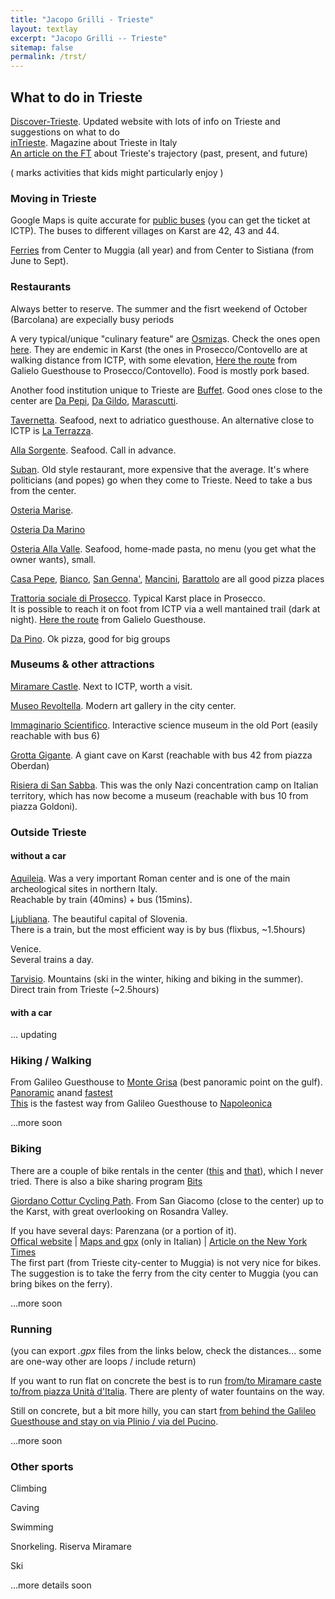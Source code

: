 ```yaml
---
title: "Jacopo Grilli - Trieste"
layout: textlay
excerpt: "Jacopo Grilli -- Trieste"
sitemap: false
permalink: /trst/
---
```


## What to do in Trieste

[Discover-Trieste](https://www.discover-trieste.it/).
Updated website with lots of info on Trieste and suggestions on what to do
<br>
[inTrieste](https://www.intrieste.com/).
Magazine about Trieste in Italy
<br>
[An article on the FT](https://www.ft.com/content/e57bd4cd-5096-4206-90db-39ab12cc2973) about Trieste's trajectory (past, present, and future)

( <i class="fa fa-child"></i> marks activities that kids might particularly enjoy )


### Moving in Trieste


<!--*Trieste's urban territory lies at the foot of an imposing escarpment that comes down abruptly from the Karst Plateau towards the sea.*<br>-->
<!--You will have the natural tendency to stay on the 1D line between ICTP and the center (which is all by the sea and all flat). Going up to the Karst require to pass a barrier potential, but it's definitely worth to explore it.-->



Google Maps is quite accurate for [public buses](https://www.triestetrasporti.it/en/time-schedule-and-routes/lines-and-timetables/) (you can get the ticket at ICTP).
The buses to different villages on Karst are 42, 43 and 44.


[Ferries](https://www.delfinoverde.it/servizi-di-linea/) from Center to Muggia (all year) and from Center to Sistiana (from June to Sept).

### Restaurants

Always better to reserve. The summer and the fisrt weekend of October (Barcolana) are expecially busy periods

A very typical/unique "culinary feature" are [Osmiza](https://www.discover-trieste.it/code/15948/Osmizas)s. Check the ones open [here](https://www.osmize.com/eng.html).
They are endemic in Karst (the ones in Prosecco/Contovello are at walking distance from ICTP, with some elevation, [Here the route](https://graphhopper.com/maps/?point=45.70383%2C13.719956&point=45.705711%2C13.727837&point=45.704804%2C13.730524&point=45.708088%2C13.733563&profile=foot&layer=Omniscale)
from Galielo Guesthouse to Prosecco/Contovello).
Food is mostly pork based. 

Another food institution unique to Trieste are [Buffet](https://flavorsoffriuli.com/5-historic-buffets-of-trieste/). Good ones close to the center are
[Da Pepi](https://maps.app.goo.gl/j3bA4uWdJaRnuaEV6),
[Da Gildo](https://maps.app.goo.gl/NQssSvfo3Lc24tbz8),
[Marascutti](https://maps.app.goo.gl/s7MR9BTsc5fqWyKa9). 

[Tavernetta](https://maps.app.goo.gl/KdXskBv1QzawjFLG9). Seafood, next to adriatico guesthouse.
An alternative close to ICTP is [La Terrazza](https://maps.app.goo.gl/5yorx5XDC7skxpj27).

[Alla Sorgente](https://maps.app.goo.gl/xxHx6AhaiwA6dXMP7). Seafood. Call in advance.

[Suban](https://maps.app.goo.gl/cbvQRcvUVKGZCAvE7). Old style restaurant, more expensive that the average. It's where politicians (and popes) go when they come to Trieste. Need to take a bus from the center.

[Osteria Marise](https://maps.app.goo.gl/X4856NRpsUr3pivh9).

[Osteria Da Marino](https://maps.app.goo.gl/1QBZgkc8vyhsooMB8)

[Osteria Alla Valle](https://maps.app.goo.gl/EtPGghLdC4yYy7pb9). Seafood, home-made pasta, no menu (you get what the owner wants), small.

[Casa Pepe](https://maps.app.goo.gl/HEakLtnsQJCnCXnUA), [Bianco](https://maps.app.goo.gl/oFox8ifhbyC4yVqk6), [San Genna'](https://maps.app.goo.gl/mmGHeoDeNnVcE12W8),
[Mancini](https://maps.app.goo.gl/f8uC6c9PF7mJbJhH9), [Barattolo](https://maps.app.goo.gl/NtBvucrei1fqtBdaA) are all good pizza places

[Trattoria sociale di Prosecco](https://maps.app.goo.gl/nK5P4ZaxuJxXeogb8). Typical Karst place in Prosecco. <br>
It is possible to reach it on foot from ICTP via a well mantained trail (dark at night).
[Here the route](https://graphhopper.com/maps/?point=45.70383%2C13.719956&point=45.705711%2C13.727837&point=45.704804%2C13.730524&point=45.708088%2C13.733563&profile=foot&layer=Omniscale)
from Galielo Guesthouse.

[Da Pino](https://maps.app.goo.gl/Xs8FR4DqMKorjTcQ8). Ok pizza, good for big groups

### Museums & other attractions

[Miramare Castle](https://miramare.cultura.gov.it/en/tickets/). Next to ICTP, worth a visit.

[Museo Revoltella](https://museorevoltella.it/english/). Modern art gallery in the city center.

[Immaginario Scientifico](https://www.immaginarioscientifico.it/eng-page). Interactive science museum in the old Port (easily reachable with bus 6) <i class="fa fa-child"></i>

<!--Playgrounds <i class="fa fa-child"></i>-->

[Grotta Gigante](https://www.grottagigante.it/en/home/). A giant cave on Karst (reachable with bus 42 from piazza Oberdan)

[Risiera di San Sabba](https://risierasansabba.it/san-sabba-rice-mill-national-monument-and-museum/). This was the only Nazi concentration camp on Italian territory, which has now become a museum (reachable with bus 10 from piazza Goldoni).

### Outside Trieste

#### without a car

[Aquileia](https://en.wikipedia.org/wiki/Aquileia).
Was a very important Roman center and is one of the main archeological sites in northern Italy. <br>
Reachable by train (40mins) + bus (15mins).

[Ljubliana](https://www.visitljubljana.com/en/visitors/). The beautiful capital of Slovenia.<br>
There is a train, but the most efficient way is by bus (flixbus, ~1.5hours)

Venice. <br>
Several trains a day.

[Tarvisio](https://www.turismofvg.it/en/mountain365/tarvisio?LangSetCMS=en). Mountains (ski in the winter, hiking and biking in the summer).<br>
Direct train from Trieste (~2.5hours)


#### with a car


... updating


### Hiking / Walking

From Galileo Guesthouse to [Monte Grisa](https://www.discover-trieste.it/code/17480/Marian-Sanctuary-in-Monte-Grisa) (best panoramic point on the gulf). [Panoramic](https://graphhopper.com/maps/?point=45.703859%2C13.719922&point=45.70239%2C13.72858&point=45.701542%2C13.733381&point=45.70295%2C13.736313&point=45.699576%2C13.739018&point=45.69757%2C13.742692&point=45.695057%2C13.745828&point=45.694123%2C13.749735&point=45.692766%2C13.750058&profile=foot&layer=Omniscale) anand [fastest](https://graphhopper.com/maps/?point=45.703859%2C13.719922&point=45.705667%2C13.727728&point=45.705765%2C13.728871&point=45.70295%2C13.736313&point=45.698628%2C13.741027&point=45.694123%2C13.749735&point=45.692766%2C13.750058&profile=foot&layer=Omniscale)
<br>
[This](https://graphhopper.com/maps/?point=45.703859%2C13.719922&point=45.705667%2C13.727728&point=45.705765%2C13.728871&point=45.70295%2C13.736313&point=45.698628%2C13.741027&point=45.698411%2C13.741209&profile=foot&layer=Omniscale)
is the fastest way from Galileo Guesthouse to [Napoleonica](https://www.discover-trieste.it/code/16325/Napoleonic-Way) <br> 

...more soon

### Biking

There are a couple of bike rentals in the center ([this](https://maps.app.goo.gl/sZg9cmhUou5fDmwF8) and [that](https://maps.app.goo.gl/SBEyycziJmjLtTYV9)), which I never tried.
There is also a bike sharing program [Bits](https://mobilitasostenibile.comune.trieste.it/) 


[Giordano Cottur Cycling Path](https://www.discover-trieste.it/en/15841/The-Giordano-Cottur-walking-cycling-path). From San Giacomo (close to the center) up to the Karst, with great overlooking on Rosandra Valley.


If you have several days: Parenzana (or a portion of it).
<br>
[Offical website](https://www.parenzana.net/en) |  [Maps and gpx](http://www.parenzana.it/) (only in Italian) | 
[Article on the New York Times](https://www.nytimes.com/interactive/2022/05/24/travel/bike-ride-italy-croatia.html)
<br>
The first part (from Trieste city-center to Muggia) is not very nice for bikes. The suggestion is to take the ferry from the city center to Muggia (you can bring bikes on the ferry).

...more soon

### Running


(you can export *.gpx* files from the links below, check the distances... some are one-way other are loops / include return)

If you want to run flat on concrete the best is to run [from/to Miramare caste to/from piazza Unità d'Italia](https://graphhopper.com/maps/?point=45.701552%2C13.718453&point=45.67334%2C13.757296&point=45.656739%2C13.770399&point=45.645852%2C13.75959&profile=foot&layer=Omniscale). There are plenty of water fountains on the way. 

Still on concrete, but a bit more hilly, you can start [from behind the Galileo Guesthouse and stay on via Plinio / via del Pucino](https://graphhopper.com/maps/?point=45.703859%2C13.719922&point=45.735412%2C13.682695&profile=foot&layer=Omniscale).

...more soon

<!--...where/what I typically run is on [<i class="fab fa-strava"></i> Strava](https://www.strava.com/athletes/49472118)-->

### Other sports

Climbing

Caving

Swimming

Snorkeling. Riserva Miramare

Ski

...more details soon


